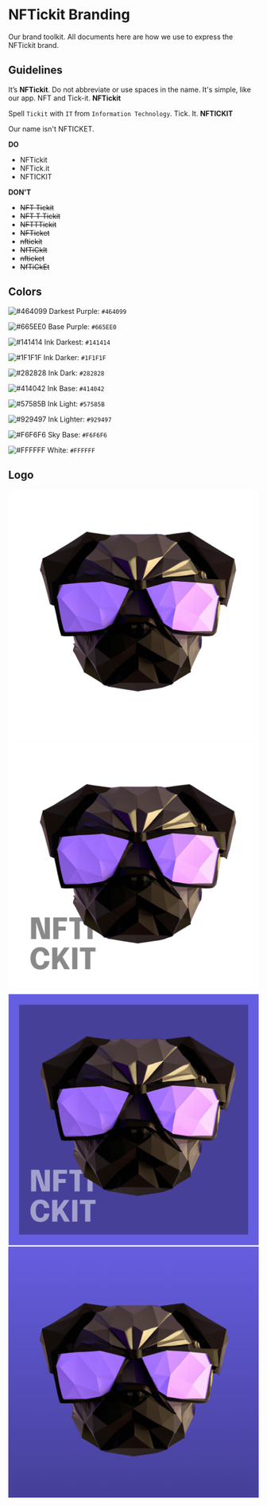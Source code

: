 # NFTickit Branding

Our brand toolkit. All documents here are how we use to express the NFTickit brand.

## Guidelines
It’s **NFTickit**. Do not abbreviate or use spaces in the name.
It's simple, like our app. NFT and Tick-it.
**NFTickit**

Spell `Tickit` with `IT` from `Information Technology`.
Tick. It.
**NFTICKIT**

Our name isn't NFTICKET.

**DO**
- NFTickit
- NFTick.it
- NFTICKIT

**DON'T**
- ~~NFT Tickit~~
- ~~NFT T Tickit~~
- ~~NFTTTickit~~
- ~~NFTicket~~
- ~~nftickit~~
- ~~NfTiCkIt~~
- ~~nfticket~~
- ~~NfTiCkEt~~

## Colors
![#464099](https://via.placeholder.com/15/464099/464099.png) Darkest Purple: `#464099`

![#665EE0](https://via.placeholder.com/15/665EE0/665EE0.png) Base Purple: `#665EE0`

![#141414](https://via.placeholder.com/15/141414/141414.png) Ink Darkest: `#141414`

![#1F1F1F](https://via.placeholder.com/15/1F1F1F/1F1F1F.png) Ink Darker: `#1F1F1F`

![#282828](https://via.placeholder.com/15/282828/282828.png) Ink Dark: `#282828`

![#414042](https://via.placeholder.com/15/414042/414042.png) Ink Base: `#414042`

![#57585B](https://via.placeholder.com/15/57585B/57585B.png) Ink Light: `#57585B`

![#929497](https://via.placeholder.com/15/929497/929497.png) Ink Lighter: `#929497`

![#F6F6F6](https://via.placeholder.com/15/F6F6F6/F6F6F6.png) Sky Base: `#F6F6F6`

![#FFFFFF](https://via.placeholder.com/15/FFFFFF/FFFFFF.png) White: `#FFFFFF`

## Logo

![Logo for Dark Background](logo_for_dark_bg.png)
![Logo for Bright Background](logo_for_bright_bg.png)
![Logo with Background](logo_with_background.png)
![App Icon](app_icon.png)
